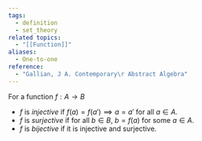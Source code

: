 ```yaml
---
tags:
  - definition
  - set_theory
related topics:
  - "[[Function]]"
aliases:
  - One-to-one
reference:
  - "Gallian, J A. Contemporary\r Abstract Algebra"
---
```

For a function $f:A\to B$ 
- $f$ is _injective_ if $f(a) = f(a') \implies a=a'$ for all $a\in A$.
- $f$ is _surjective_ if for all $b\in B$, $b=f(a)$ for some $a\in A$.
- $f$ is _bijective_ if it is injective and surjective.